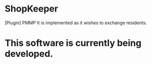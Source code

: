 # ShopKeeper
[Plugin] PMMP It is implemented as it wishes to exchange residents.

# This software is currently being developed.
